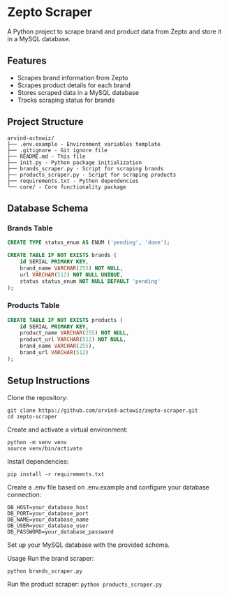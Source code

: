 # Zepto Scraper

A Python project to scrape brand and product data from Zepto and store it in a MySQL database.

## Features

- Scrapes brand information from Zepto
- Scrapes product details for each brand
- Stores scraped data in a MySQL database
- Tracks scraping status for brands

## Project Structure
```
arvind-actowiz/
├── .env.example - Environment variables template
├── .gitignore - Git ignore file
├── README.md - This file
├── init.py - Python package initialization
├── brands_scraper.py - Script for scraping brands
├── products_scraper.py - Script for scraping products
├── requirements.txt - Python dependencies
└── core/ - Core functionality package
```


## Database Schema

### Brands Table
```sql
CREATE TYPE status_enum AS ENUM ('pending', 'done');

CREATE TABLE IF NOT EXISTS brands (
    id SERIAL PRIMARY KEY,
    brand_name VARCHAR(255) NOT NULL,
    url VARCHAR(512) NOT NULL UNIQUE,
    status status_enum NOT NULL DEFAULT 'pending'
);
```

### Products Table
```sql
CREATE TABLE IF NOT EXISTS products (
    id SERIAL PRIMARY KEY,
    product_name VARCHAR(255) NOT NULL,
    product_url VARCHAR(512) NOT NULL,
    brand_name VARCHAR(255),
    brand_url VARCHAR(512)
);
```

## Setup Instructions

Clone the repository:
```
git clone https://github.com/arvind-actowiz/zepto-scraper.git
cd zepto-scraper
```

Create and activate a virtual environment:
```
python -m venv venv
source venv/bin/activate
```

Install dependencies:
```
pip install -r requirements.txt
```

Create a .env file based on .env.example and configure your database connection:
```
DB_HOST=your_database_host
DB_PORT=your_database_port
DB_NAME=your_database_name
DB_USER=your_database_user
DB_PASSWORD=your_database_password
```

Set up your MySQL database with the provided schema.

Usage
Run the brand scraper:

`python brands_scraper.py`

Run the product scraper:
`python products_scraper.py`
